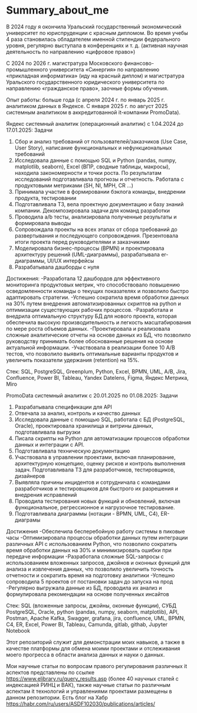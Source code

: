 # Summary_about_me
В 2024 году я окончила Уральский государственный экономический университет по юриспруденции с красным дипломом. Во время учебы 4 раза становилась обладателем именной стипендии федерального уровня, регулярно выступала в конференциях и т. д. (активная научная деятельность по направлению «цифровое право»)

С 2024 по 2026 г. магистратура Московского финансово-промышленного университета «Синергия» по направлению «прикладная информатика» (иду на красный диплом) и магистратура Уральского государственного юридического университета по направлению «гражданское право», заочные формы обучения.

Опыт работы: больше года (с апреля 2024 г. по январь 2025 г. аналитиком данных в Яндексе. С января 2025 г. по август 2025 системным аналитиком в аккредитованной it-компании PromoData).

Яндекс системный аналитик (операционный аналитик) с 1.04.2024 до 17.01.2025:
Задачи
1) Сбор и анализ требований от пользователей/заказчиков (Use Case, User Story), написание функциональных и нефункциональных требований 
2) Исследовала данные с помощью SQL и Python (pandas, numpy, matplotlib, seaborn), Excel (ВПР, сводные таблицы, макросы), находила закономерности и точки роста. По результатам исследований подготавливала прогнозы и отчетность. Работала с продуктовыми метриками (SH, NI, MPH, CR ...)
3) Принимала участие в формировании бэклога команды, внедрении продукта, тестировании
4) Подготавливала ТЗ, вела проектную документацию и базу знаний компании. Декомпозировала задачи для команд разработки
5) Проводила a/b тесты, анализировала полученные результаты и формировала выводы
6) Сопровождала проекты на всех этапах от сбора требований до развертывания и последующего сопровождения. Презентовала итоги проекта перед руководителями и заказчиками
7) Моделировала бизнес-процессы (BPMN) и проектировала архитектуру решений (UML-диаграммы), разрабатывала er-диаграммы, UI/UX интерфейсы
8) Разрабатывала дашборды с нуля

Достижения:
-Разработала 12 дашбордов для эффективного мониторинга продуктовых метрик, что способствовало повышению осведомленности команды о текущих показателях и позволило быстро адаптировать стратегии.
-Успешно сократила время обработки данных на 30% путем внедрения автоматизированных скриптов на python и оптимизации существующих рабочих процессов.
-Разработала и внедрила оптимальную структуру БД для нового проекта, которая обеспечила высокую производительность и легкость масштабирования по мере роста объемов данных.
-Проектировала и реализовала сложные аналитические отчеты на основе данных из БД, что позволило руководству принимать более обоснованные решения на основе актуальной информации.
-Участвовала в реализации более 10 A/B тестов, что позволило выявить оптимальные варианты продуктов и увеличить показатели удержания (retention) на 15%.

Стек: SQL, PostgreSQL, Greenplum, Python, Excel, BPMN, UML, A/B, Jira, Confluence, Power BI, Tableau, Yandex Datelens, Figma, Яндекс Метрика, Miro

PromoData системный аналитик с 20.01.2025 по 01.08.2025:
Задачи
1) Разрабатывала спецификации для API
2) Отвечала за анализ, контроль и качество данных
3) Исследовала данные с помощью SQL, работала с БД (PostgreSQL, Oracle), проектировала хранилища и витрины данных, подготавливала выгрузки
4) Писала скрипты на Python для автоматизации процессов обработки данных и интеграции с API. 
5) Подготавливала техническую документацию
6) Участвовала в управлении проектами, включая планирование, архитектурную концепцию, оценку рисков и контроль выполнения задач. Подготавливала ТЗ для разработчиков, тестировщиков, дизайнеров
7) Выявляла причины инцидентов и сотрудничала с командами разработчиков и тестировщиков для быстрого их разрешения и внедрения исправлений
8) Проводила тестирования новых функций и обновлений, включая функциональное, регрессионное и нагрузочное тестирование.
9) Подготавливала диаграммы (нотации - BPMN, UML, C4), ER-диаграмы


Достижения
-Обеспечила бесперебойную работу системы в пиковые часы
-Оптимизировала процессы обработки данных путем интеграции различных API с использованием Python, что позволило сократить время обработки данных на 30% и минимизировать ошибки при передаче информации
-Разработала сложные SQL-запросы с использованием вложенных запросов, джойнов и оконных функций для анализа и извлечения данных, что позволило увеличить точность отчетности и сократить время на подготовку аналитики
-Успешно сопроводила 5 проектов от постановки задач до запуска на прод
-Регулярно выгружала данные из БД, проводила их анализ и формулировала рекомендации на основе полученных инсайтов
 

Стек: SQL (вложенные запросы, джойны, оконные функции), СУБД PostgreSQL, Oracle, python (pandas, numpy, seaborn, matplotlib), API, Postman, Apache Kafka, Swagger, grafana, jira, confluence, UML, BPMN, С4, ER, Excel, Power BI, Tableau, Camunda, gitlab, githab, Jupyter Notebook

Этот репозиторий служит для демонстрации моих навыков, а также в качестве платформы для обмена моими проектами и отслеживания моего прогресса в области анализа данных и науки о данных. 

Мои научные статьи по вопросам правого регулирования различных it аспектов представлены по ссылке https://www.elibrary.ru/query_results.asp (более 40 научных статей с индексацией РИНЦ и ВАК), также научные статьи по различным аспектам it технологий и управлениями проектами размещены в данном репозитории. Есть блог на Хабр https://habr.com/ru/users/ASDF102030/publications/articles/

